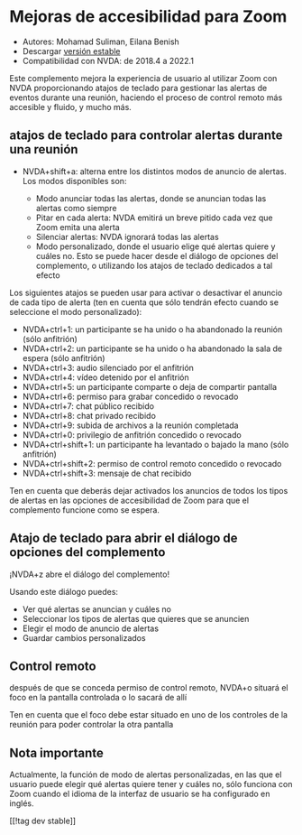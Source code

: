 # Mejoras de accesibilidad para Zoom #

* Autores: Mohamad Suliman, Eilana Benish
* Descargar [versión estable][1]
* Compatibilidad con NVDA: de 2018.4 a 2022.1

Este complemento mejora la experiencia de usuario al utilizar Zoom con NVDA
proporcionando atajos de teclado para gestionar las alertas de eventos
durante una reunión, haciendo el proceso de control remoto más accesible y
fluido, y mucho más.

## atajos de teclado para controlar alertas durante una reunión 

* NVDA+shift+a: alterna entre los distintos modos de anuncio de alertas. Los
  modos disponibles son:

    * Modo anunciar todas las alertas, donde se anuncian todas las alertas
      como siempre
    * Pitar en cada alerta: NVDA emitirá un breve pitido cada vez que Zoom
      emita una alerta
    * Silenciar alertas: NVDA ignorará todas las alertas
    * Modo personalizado, donde el usuario elige qué alertas quiere y cuáles
      no. Esto se puede hacer desde el diálogo de opciones del complemento,
      o utilizando los atajos de teclado dedicados a tal efecto

Los siguientes atajos se pueden usar para activar o desactivar el anuncio de
cada tipo de alerta (ten en cuenta que sólo tendrán efecto cuando se
seleccione el modo personalizado):

* NVDA+ctrl+1: un participante se ha unido o ha abandonado la reunión (sólo
  anfitrión)
* NVDA+ctrl+2: un participante se ha unido o ha abandonado la sala de espera
  (sólo anfitrión)
* NVDA+ctrl+3: audio silenciado por el anfitrión
* NVDA+ctrl+4: vídeo detenido por el anfitrión
* NVDA+ctrl+5: un participante comparte o deja de compartir pantalla
* NVDA+ctrl+6: permiso para grabar concedido o revocado
* NVDA+ctrl+7: chat público recibido
* NVDA+ctrl+8: chat privado recibido
* NVDA+ctrl+9: subida de archivos a la reunión completada
* NVDA+ctrl+0: privilegio de anfitrión concedido o revocado
* NVDA+ctrl+shift+1: un participante ha levantado o bajado la mano (sólo
  anfitrión)
* NVDA+ctrl+shift+2: permiso de control remoto concedido o revocado
* NVDA+ctrl+shift+3: mensaje de chat recibido


Ten en cuenta que deberás dejar activados los anuncios de todos los tipos de
alertas en las opciones de accesibilidad de Zoom para que el complemento
funcione como se espera.

## Atajo de teclado para abrir el diálogo de opciones del complemento 

¡NVDA+z abre el diálogo del complemento!

Usando este diálogo puedes:

* Ver qué alertas se anuncian y cuáles no
* Seleccionar los tipos de alertas que quieres que se anuncien
* Elegir el modo de anuncio de alertas
* Guardar cambios personalizados

## Control remoto 

después de que se conceda permiso de control remoto, NVDA+o situará el foco
en la pantalla controlada o lo sacará de allí

Ten en cuenta que el foco debe estar situado en uno de los controles de la
reunión para poder controlar la otra pantalla

## Nota importante

Actualmente, la función de modo de alertas personalizadas, en las que el
usuario puede elegir qué alertas quiere tener y cuáles no, sólo funciona con
Zoom cuando el idioma de la interfaz de usuario se ha configurado en inglés.

[[!tag dev stable]]

[1]: https://www.nvaccess.org/addonStore/legacy?file=zoomEnhancements
